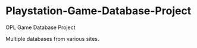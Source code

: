 # Playstation-Game-Database-Project
OPL Game Database Project 

Multiple databases from various sites.
